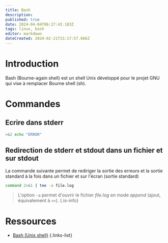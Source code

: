 ```yaml
---
title: Bash
description: 
published: true
date: 2024-04-04T06:27:43.183Z
tags: linux, bash
editor: markdown
dateCreated: 2024-02-21T15:17:57.666Z
---
```


# Introduction
Bash (Bourne-again shell) est un shell Unix développé pour le projet GNU qui vise à remplacer Bourne shell (sh). 

# Commandes
## Ecrire dans stderr
```bash
>&2 echo "ERROR"
```
## Redirection de stderr et stdout dans un fichier et sur stdout
La commande suivante permet de rediriger la sortie des erreurs et la sortie standard à la fois dans un fichier et sur l'écran (sortie standard)
```bash
command 2>&1 | tee -a file.log 
```
> L'option `-a` permet d'ouvrir le fichier *file.log* en mode *append* (ajout, équivalement à `>>`).
{.is-info}

# Ressources
- [Bash (Unix shell)](https://en.wikipedia.org/wiki/Bash_(Unix_shell))
{.links-list}